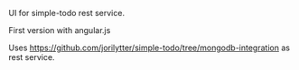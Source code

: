 UI for simple-todo rest service.

First version with angular.js

Uses https://github.com/jorilytter/simple-todo/tree/mongodb-integration as rest service.
